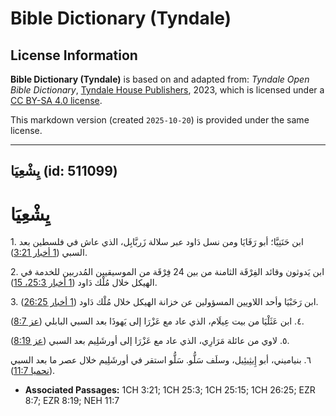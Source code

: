 # Bible Dictionary (Tyndale)

## License Information

**Bible Dictionary (Tyndale)** is based on and adapted from: _Tyndale Open Bible Dictionary_, [Tyndale House Publishers](https://tyndaleopenresources.com/), 2023, which is licensed under a [CC BY-SA 4.0 license](https://creativecommons.org/licenses/by-sa/4.0/legalcode.en).

This markdown version (created `2025-10-20`) is provided under the same license.



--------------------------------

## يِشْعِيَا (id: 511099)

يِشْعِيَا
=========

1\. ابن حَنَنِيَّا؛ أبو رَفَايَا ومن نسل دَاود عبر سلالة زَربَّابِل، الذي عاش في فلسطين بعد السبي ([1 أخبار 3:21](https://ref.ly/1Chr3:21)).

2\. ابن يَدوثون وقائد الفِرْقَة الثامنة من بين 24 فِرْقَة من الموسيقيين المُدربين للخدمة في الهيكل خلال مُلْك دَاود ([1 أخبار 25:3، 15](https://ref.ly/1Chr25:3,1Chr25:15)).

3\. ابن رَحَبْيَا وأحد اللاويين المسؤولين عن خزانة الهيكل خلال مُلْك دَاود ([1 أخبار 26:25](https://ref.ly/1Chr26:25)).

٤. ابن عَثَلْيَا من بيت عِيلَام، الذي عاد مع عَزْرَا إلى يَهوذَا بعد السبي البابلي ([عز 8:7](https://ref.ly/Ezra8:7)).

٥. لاوي من عائلة مَرَارِي، الذي عاد مع عَزْرَا إلى أورشَلِيم بعد السبي ([عز 8:19](https://ref.ly/Ezra8:19)).

٦. بنياميني، أبو إِيثِيئِيل، وسلَف سَلُّو. سَلُّو استقر في أورشَلِيم خلال عصر ما بعد السبي ([نحميا 11:7](https://ref.ly/Neh11:7)).

* **Associated Passages:** 1CH 3:21; 1CH 25:3; 1CH 25:15; 1CH 26:25; EZR 8:7; EZR 8:19; NEH 11:7

